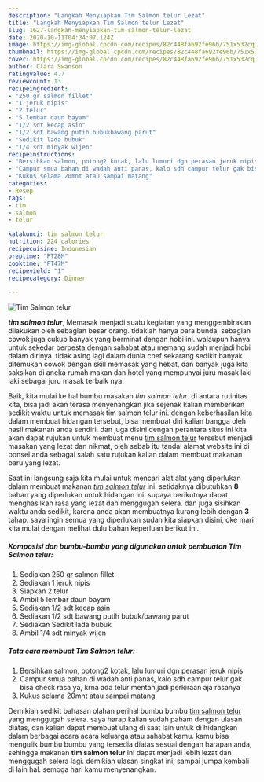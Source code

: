 ```yaml
---
description: "Langkah Menyiapkan Tim Salmon telur Lezat"
title: "Langkah Menyiapkan Tim Salmon telur Lezat"
slug: 1627-langkah-menyiapkan-tim-salmon-telur-lezat
date: 2020-10-11T04:34:07.124Z
image: https://img-global.cpcdn.com/recipes/82c448fa692fe96b/751x532cq70/tim-salmon-telur-foto-resep-utama.jpg
thumbnail: https://img-global.cpcdn.com/recipes/82c448fa692fe96b/751x532cq70/tim-salmon-telur-foto-resep-utama.jpg
cover: https://img-global.cpcdn.com/recipes/82c448fa692fe96b/751x532cq70/tim-salmon-telur-foto-resep-utama.jpg
author: Clara Swanson
ratingvalue: 4.7
reviewcount: 13
recipeingredient:
- "250 gr salmon fillet"
- "1 jeruk nipis"
- "2 telur"
- "5 lembar daun bayam"
- "1/2 sdt kecap asin"
- "1/2 sdt bawang putih bubukbawang parut"
- "Sedikit lada bubuk"
- "1/4 sdt minyak wijen"
recipeinstructions:
- "Bersihkan salmon, potong2 kotak, lalu lumuri dgn perasan jeruk nipis"
- "Campur smua bahan di wadah anti panas, kalo sdh campur telur gak bisa check rasa ya, krna ada telur mentah,jadi perkiraan aja rasanya"
- "Kukus selama 20mnt atau sampai matang"
categories:
- Resep
tags:
- tim
- salmon
- telur

katakunci: tim salmon telur 
nutrition: 224 calories
recipecuisine: Indonesian
preptime: "PT28M"
cooktime: "PT47M"
recipeyield: "1"
recipecategory: Dinner

---
```



![Tim Salmon telur](https://img-global.cpcdn.com/recipes/82c448fa692fe96b/751x532cq70/tim-salmon-telur-foto-resep-utama.jpg)

<b><i>tim salmon telur</i></b>, Memasak menjadi suatu kegiatan yang menggembirakan dilakukan oleh sebagian besar orang. tidaklah hanya para bunda, sebagian cowok juga cukup banyak yang berminat dengan hobi ini. walaupun hanya untuk sekedar berpesta dengan sahabat atau memang sudah menjadi hobi dalam dirinya. tidak asing lagi dalam dunia chef sekarang sedikit banyak ditemukan cowok dengan skill memasak yang hebat, dan banyak juga kita saksikan di aneka rumah makan dan hotel yang mempunyai juru masak laki laki sebagai juru masak terbaik nya.



Baik, kita mulai ke hal bumbu masakan <i>tim salmon telur</i>. di antara rutinitas kita, bisa jadi akan terasa menyenangkan jika sejenak kalian memberikan sedikit waktu untuk memasak tim salmon telur ini. dengan keberhasilan kita dalam membuat hidangan tersebut, bisa membuat diri kalian bangga oleh hasil makanan anda sendiri. dan juga disini dengan perantara situs ini kita akan dapat rujukan untuk membuat menu <u>tim salmon telur</u> tersebut menjadi masakan yang lezat dan nikmat, oleh sebab itu tandai alamat website ini di ponsel anda sebagai salah satu rujukan kalian dalam membuat makanan baru yang lezat.


Saat ini langsung saja kita mulai untuk mencari alat alat yang diperlukan dalam membuat makanan <u><i>tim salmon telur</i></u> ini. setidaknya dibutuhkan <b>8</b> bahan yang diperlukan untuk hidangan ini. supaya berikutnya dapat menghasilkan rasa yang lezat dan menggugah selera. dan juga sisihkan waktu anda sedikit, karena anda akan membuatnya kurang lebih dengan <b>3</b> tahap. saya ingin semua yang diperlukan sudah kita siapkan disini, oke mari kita mulai dengan melihat dulu bahan keperluan berikut ini.

<!--inarticleads1-->

##### Komposisi dan bumbu-bumbu yang digunakan untuk pembuatan Tim Salmon telur:

1. Sediakan 250 gr salmon fillet
1. Sediakan 1 jeruk nipis
1. Siapkan 2 telur
1. Ambil 5 lembar daun bayam
1. Sediakan 1/2 sdt kecap asin
1. Sediakan 1/2 sdt bawang putih bubuk/bawang parut
1. Sediakan Sedikit lada bubuk
1. Ambil 1/4 sdt minyak wijen




<!--inarticleads2-->

##### Tata cara membuat Tim Salmon telur:

1. Bersihkan salmon, potong2 kotak, lalu lumuri dgn perasan jeruk nipis
1. Campur smua bahan di wadah anti panas, kalo sdh campur telur gak bisa check rasa ya, krna ada telur mentah,jadi perkiraan aja rasanya
1. Kukus selama 20mnt atau sampai matang




Demikian sedikit bahasan olahan perihal bumbu bumbu <u>tim salmon telur</u> yang menggugah selera. saya harap kalian sudah paham dengan ulasan diatas, dan kalian dapat membuat ulang di saat lain untuk di hidangkan dalam berbagai acara acara keluarga atau sahabat kamu. kamu bisa mengulik bumbu bumbu yang tersedia diatas sesuai dengan harapan anda, sehingga makanan <b>tim salmon telur</b> ini dapat menjadi lebih lezat dan menggugah selera lagi. demikian ulasan singkat ini, sampai jumpa kembali di lain hal. semoga hari kamu menyenangkan.
